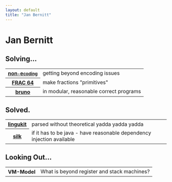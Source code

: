 ```yaml
---
layout: default
title: "Jan Bernitt"
---
```


# Jan Bernitt

## Solving...
<table class="work">
<tr class="none">
	<th><a href="http://non-encoding.github.io/">non<small>-</small>e<small>coding</small></a></th>
	<td onclick="window.open('http://non-encoding.github.io/', '_self')">
		getting beyond encoding issues</td>
</tr>
<tr class="frac64">
	<th><a href="http://frac64.github.io/">FRAC&nbsp;64</a></th>
	<td onclick="window.open('http://frac64.github.io/', '_self')">make fractions "primitives"</td>
</tr>
<tr class="bruno">
	<th><a href="http://www.bruno-lang.com/">bruno</a></th>
	<td onclick="window.open('http://www.bruno-lang.com/', '_self')">in modular, reasonable correct programs</td>
</tr>
</table>

## Solved.
<table class="work">
<tr class="lingukit">
	<th><a href="https://github.com/bruno-lang/lingukit">lingukit</a></th>
	<td onclick="window.open('https://github.com/bruno-lang/lingukit', '_self')">parsed without theoretical yadda yadda yadda</td>
</tr>
<tr class="silk">
	<th><a href="http://www.silkdi.com/">silk</a></th>
	<td onclick="window.open('http://www.silkdi.com/', '_self')">if it has to be java - have reasonable dependency injection available</td>
</tr>
</table>

## Looking Out...
<table class="work">
<tr class="bruno">
	<th>VM-Model</th>
	<td>What is beyond register and stack machines?</td>
</tr>
</table>

